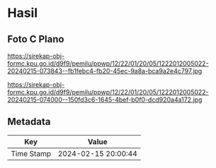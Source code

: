 # Hasil

## Foto C Plano

https://sirekap-obj-formc.kpu.go.id/d9f9/pemilu/ppwp/12/22/01/20/05/1222012005022-20240215-073843--fb1febc4-fb20-45ec-9a8a-bca9a2e4c797.jpg

https://sirekap-obj-formc.kpu.go.id/d9f9/pemilu/ppwp/12/22/01/20/05/1222012005022-20240215-074000--150fd3c6-1645-4bef-b0f0-dcd920a4a172.jpg


## Metadata

| Key        | Value               |
| ---------- | ------------------- |
| Time Stamp | 2024-02-15 20:00:44 |



